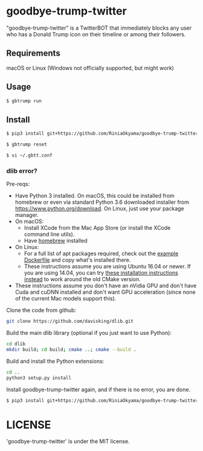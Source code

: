 # goodbye-trump-twitter

"goodbye-trump-twitter" is a TwitterBOT that immediately blocks any user who has a Donald Trump icon on their timeline or among their followers.



## Requirements

macOS or Linux (Windows not officially supported, but might work)


## Usage

```bash
$ gbtrump run
```


## Install

```bash
$ pip3 install git+https://github.com/RiniaOkyama/goodbye-trump-twitter

$ gbtrump reset

$ vi ~/.gbtt.conf
```

### dlib error?

Pre-reqs:
- Have Python 3 installed. On macOS, this could be installed from homebrew or even via standard 
  Python 3.6 downloaded installer from https://www.python.org/download. On Linux, just use your
  package manager.
- On macOS:
  - Install XCode from the Mac App Store (or install the XCode command line utils).
  - Have [homebrew](https://brew.sh/) installed
- On Linux:
  - For a full list of apt packages required, check out the [example Dockerfile](https://github.com/ageitgey/face_recognition/blob/master/Dockerfile#L6-L34) and copy what's installed there.
  - These instructions assume you are using Ubuntu 16.04 or newer. If you are using 14.04, you can try [these installation instructions instead](https://github.com/ageitgey/face_recognition/issues/120) to work around the old CMake version.
- These instructions assume you don't have an nVidia GPU and don't have Cuda and cuDNN installed and don't want
  GPU acceleration (since none of the current Mac models support this).

Clone the code from github:

```bash
git clone https://github.com/davisking/dlib.git
```

Build the main dlib library (optional if you just want to use Python):

```bash
cd dlib
mkdir build; cd build; cmake ..; cmake --build .
```

Build and install the Python extensions:

```bash
cd ..
python3 setup.py install
```

Install goodbye-trump-twitter again, and if there is no error, you are done.

```bash
$ pip3 install git+https://github.com/RiniaOkyama/goodbye-trump-twitter
```


# LICENSE

'goodbye-trump-twitter' is under the MIT license.

